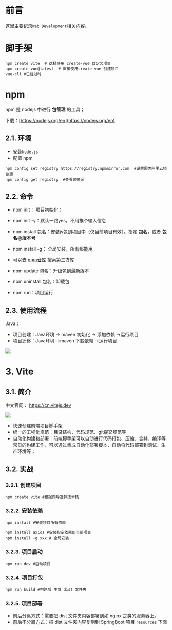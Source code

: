 # 前言

这里主要记录`Web Development`相关内容。

# 脚手架

```
npm create vite  # 选择使用 create-vue 自定义项目
npm create vue@latest  # 直接使用create-vue 创建项目
vue-cli #已经过时
```

# npm

npm 是 nodejs 中进行 **包管理** 的工具；

下载：[https://nodejs.org/en](https://nodejs.org/en)

## 2.1. 环境

- 安装`Node.js`
- 配置 npm

```
npm config set registry https://registry.npmmirror.com  #设置国内阿里云镜像源
npm config get registry  #查看镜像源
```

## 2.2. 命令

- npm init： 项目初始化；

- npm init -y：默认一路yes，不用挨个输入信息

- npm install 包名：安装js包到项目中（仅当前项目有效）。指定 **包名**，或者 **包名@版本号**

- npm install -g： 全局安装，所有都能用
- 可以去 [npm仓库](https://www.npmjs.com/) 搜索第三方库

- npm update 包名：升级包到最新版本
- npm uninstall 包名：卸载包
- npm run：项目运行

## 2.3. 使用流程

Java：

- 项目创建：Java环境 -> maven 初始化 -> 添加依赖 ->运行项目
- 项目迁移：Java环境 ->maven 下载依赖  ->运行项目

![](https://cdn.nlark.com/yuque/0/2024/png/1613913/1712110492836-0f787e3a-4b9c-4236-8250-3912df233a20.png)

# 3. Vite

## 3.1. 简介

中文官网： https://cn.vitejs.dev

![](https://cdn.nlark.com/yuque/0/2024/png/1613913/1708417742836-01ade940-3edf-46df-98f5-a77a8ca6247e.png)

- 快速创建前端项目脚手架
- 统一的工程化规范：目录结构、代码规范、git提交规范等
- 自动化构建和部署：前端脚手架可以自动进行代码打包、压缩、合并、编译等常见的构建工作，可以通过集成自动化部署脚本，自动将代码部署到测试、生产环境等；

## 3.2. 实战

### 3.2.1. 创建项目

```
npm create vite #根据向导选择技术栈
```

### 3.2.2. 安装依赖

```
npm install #安装项目所有依赖

npm install axios #安装指定依赖到当前项目
npm install -g xxx # 全局安装
```

### 3.2.3. 项目启动

```
npm run dev #启动项目
```

### 3.2.4. 项目打包

```
npm run build #构建后 生成 dist 文件夹
```

### 3.2.5. 项目部署

- 前后分离方式：需要把 dist 文件夹内容部署到如 nginx 之类的服务器上。
- 前后不分离方式：把 dist 文件夹内容复制到 SpringBoot 项目 `resources` 下面






